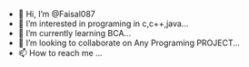 - 👋 Hi, I’m @Faisal087
- 👀 I’m interested in programing in c,c++,java...
- 🌱 I’m currently learning BCA...
- 💞️ I’m looking to collaborate on Any Programing PROJECT...
- 📫 How to reach me ...

<!---
Faisal087/Faisal087 is a ✨ special ✨ repository because its `README.md` (this file) appears on your GitHub profile.
You can click the Preview link to take a look at your changes.
--->
